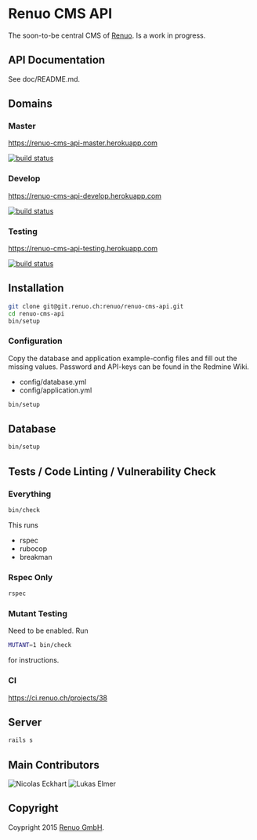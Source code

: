 # Renuo CMS API

The soon-to-be central CMS of [Renuo](https://www.renuo.ch). Is a work in progress.

## API Documentation

See doc/README.md.

## Domains

### Master

https://renuo-cms-api-master.herokuapp.com

[![build status](https://ci.renuo.ch/projects/38/status.png?ref=master)](https://ci.renuo.ch/projects/38?ref=master)

### Develop

https://renuo-cms-api-develop.herokuapp.com

[![build status](https://ci.renuo.ch/projects/38/status.png?ref=develop)](https://ci.renuo.ch/projects/38?ref=develop)

### Testing

https://renuo-cms-api-testing.herokuapp.com

[![build status](https://ci.renuo.ch/projects/38/status.png?ref=testing)](https://ci.renuo.ch/projects/38?ref=testing)


## Installation

```sh
git clone git@git.renuo.ch:renuo/renuo-cms-api.git
cd renuo-cms-api
bin/setup
```

### Configuration

Copy the database and application example-config files and fill out the missing values.
Password and API-keys can be found in the Redmine Wiki.

* config/database.yml
* config/application.yml

```sh
bin/setup
```

## Database

```sh
bin/setup
```

## Tests / Code Linting / Vulnerability Check

### Everything

```sh
bin/check
```

This runs

* rspec
* rubocop
* breakman

### Rspec Only

```sh
rspec
```

### Mutant Testing

Need to be enabled. Run

```sh
MUTANT=1 bin/check
```

for instructions.

### CI

https://ci.renuo.ch/projects/38


## Server

```sh
rails s
```

## Main Contributors

![Nicolas Eckhart](https://www.gravatar.com/avatar/742cec893c283daf4a3c287ef2681599) ![Lukas Elmer](https://www.gravatar.com/avatar/697b8e2d3bde4d895eca4fe2dcfe9239.jpg)

## Copyright

Coypright 2015 [Renuo GmbH](https://www.renuo.ch/).
